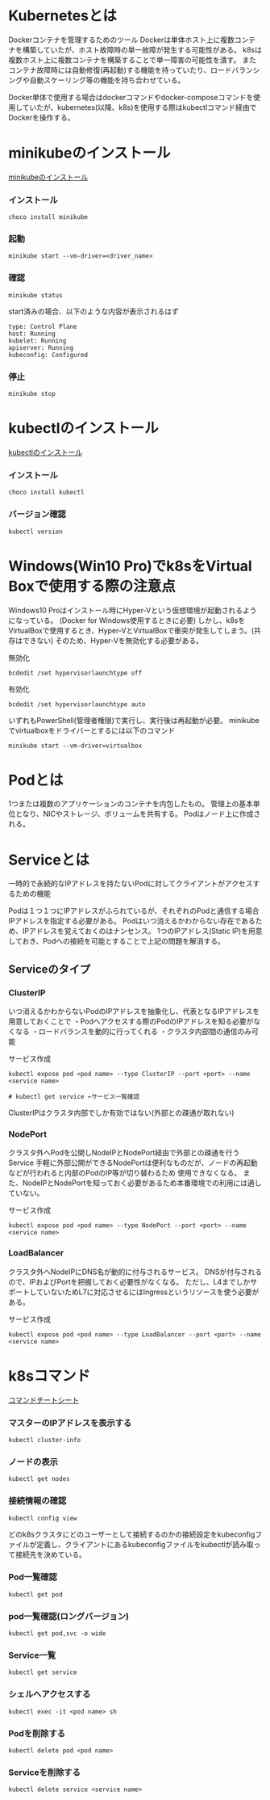 # Kubernetesとは
Dockerコンテナを管理するためのツール
Dockerは単体ホスト上に複数コンテナを構築していたが、ホスト故障時の単一故障が発生する可能性がある。
k8sは複数ホスト上に複数コンテナを構築することで単一障害の可能性を潰す。
またコンテナ故障時には自動修復(再起動)する機能を持っていたり、ロードバランシングや自動スケーリング等の機能を持ち合わせている。

Docker単体で使用する場合はdockerコマンドやdocker-composeコマンドを使用していたが、kubernetes(以降、k8s)を使用する際はkubectlコマンド経由でDockerを操作する。

# minikubeのインストール
[minikubeのインストール](https://kubernetes.io/ja/docs/tasks/tools/install-minikube/)

### インストール
```
choco install minikube
```

### 起動
```
minikube start --vm-driver=<driver_name> 
```

### 確認
```
minikube status
```

start済みの場合、以下のような内容が表示されるはず
```
type: Control Plane
host: Running
kubelet: Running
apiserver: Running
kubeconfig: Configured
```

### 停止
```
minikube stop
```

# kubectlのインストール
[kubectlのインストール](https://kubernetes.io/ja/docs/tasks/tools/install-kubectl/)

### インストール
```
choco install kubectl
```

### バージョン確認
```
kubectl version
```

# Windows(Win10 Pro)でk8sをVirtual Boxで使用する際の注意点

Windows10 Proはインストール時にHyper-Vという仮想環境が起動されるようになっている。
(Docker for Windows使用するときに必要)
しかし、k8sをVirtualBoxで使用するとき、Hyper-VとVirtualBoxで衝突が発生してしまう。(共存はできない)
そのため、Hyper-Vを無効化する必要がある。

無効化
```
bcdedit /set hypervisorlaunchtype off
```

有効化
```
bcdedit /set hypervisorlaunchtype auto
```

いずれもPowerShell(管理者権限)で実行し、実行後は再起動が必要。
minikubeでvirtualboxをドライバーとするには以下のコマンド
```
minikube start --vm-driver=virtualbox
```

# Podとは
1つまたは複数のアプリケーションのコンテナを内包したもの。
管理上の基本単位となり、NICやストレージ、ボリュームを共有する。
Podはノード上に作成される。

# Serviceとは
一時的で永続的なIPアドレスを持たないPodに対してクライアントがアクセスするための機能

Podは１つ１つにIPアドレスがふられているが、それぞれのPodと通信する場合IPアドレスを指定する必要がある。
Podはいつ消えるかわからない存在であるため、IPアドレスを覚えておくのはナンセンス。
1つのIPアドレス(Static IP)を用意しておき、Podへの接続を可能とすることで上記の問題を解消する。

## Serviceのタイプ
### ClusterIP
いつ消えるかわからないPodのIPアドレスを抽象化し、代表となるIPアドレスを用意しておくことで
・Podへアクセスする際のPodのIPアドレスを知る必要がなくなる
・ロードバランスを動的に行ってくれる
・クラスタ内部間の通信のみ可能

サービス作成
```
kubectl expose pod <pod name> --type ClusterIP --port <port> --name <service name>

# kubectl get service ←サービス一覧確認
```

ClusterIPはクラスタ内部でしか有効ではない(外部との疎通が取れない)

### NodePort
クラスタ外へPodを公開しNodeIPとNodePort経由で外部との疎通を行うService
手軽に外部公開ができるNodePortは便利なものだが、ノードの再起動などが行われると内部のPodのIP等が切り替わるため
使用できなくなる。
また、NodeIPとNodePortを知っておく必要があるため本番環境での利用には適していない。

サービス作成
```
kubectl expose pod <pod name> --type NodePort --port <port> --name <service name>
```

### LoadBalancer
クラスタ外へNodeIPにDNS名が動的に付与されるサービス。
DNSが付与されるので、IPおよびPortを把握しておく必要性がなくなる。
ただし、L4までしかサポートしていないためL7に対応させるにはIngressというリソースを使う必要がある。

サービス作成
```
kubectl expose pod <pod name> --type LoadBalancer --port <port> --name <service name>
```



# k8sコマンド
[コマンドチートシート](https://kubernetes.io/ja/docs/reference/kubectl/cheatsheet/)

### マスターのIPアドレスを表示する
```
kubectl cluster-info
```

### ノードの表示
```
kubectl get nodes
```

### 接続情報の確認
```
kubectl config view
```
どのk8sクラスタにどのユーザーとして接続するのかの接続設定をkubeconfigファイルが定義し、クライアントにあるkubeconfigファイルをkubectlが読み取って接続先を決めている。


### Pod一覧確認
```
kubectl get pod
```

### pod一覧確認(ロングバージョン)
```
kubectl get pod,svc -o wide
```

### Service一覧
```
kubectl get service
```

### シェルへアクセスする
```
kubectl exec -it <pod name> sh
```

### Podを削除する
```
kubectl delete pod <pod name>
```

### Serviceを削除する
```
kubectl delete service <service name>
```
